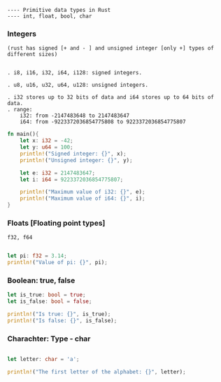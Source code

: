 ```
---- Primitive data types in Rust
---- int, float, bool, char
```

### Integers

```
(rust has signed [+ and - ] and unsigned integer [only +] types of different sizes)


. i8, i16, i32, i64, i128: signed integers.

. u8, u16, u32, u64, u128: unsigned integers.

. i32 stores up to 32 bits of data and i64 stores up to 64 bits of data.
. range: 
    i32: from -2147483648 to 2147483647
    i64: from -9223372036854775808 to 9223372036854775807

```

```rust
fn main(){
    let x: i32 = -42;
    let y: u64 = 100;
    println!("Signed integer: {}", x);
    println!("Unsigned integer: {}", y);

    let e: i32 = 2147483647;
    let i: i64 = 9223372036854775807;

    println!("Maximum value of i32: {}", e);
    println!("Maximum value of i64: {}", i);
}
```

### Floats [Floating point types]

```
f32, f64
```

``` rust

let pi: f32 = 3.14;
println!("Value of pi: {}", pi);

```

### Boolean: true, false

``` rust
let is_true: bool = true;
let is_false: bool = false;

println!("Is true: {}", is_true);
println!("Is false: {}", is_false);

```


### Charachter: Type - char

``` rust

let letter: char = 'a';

println!("The first letter of the alphabet: {}", letter);

```